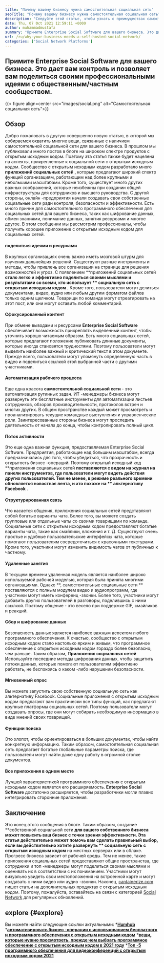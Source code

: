 ```yaml
---
title: "Почему вашему бизнесу нужна самостоятельная социальная сеть" 
seoTitle: "Почему вашему бизнесу нужна самостоятельная социальная сеть" 
description: "Следуйте этой статье, чтобы узнать о преимуществах самостоятельной социальной сети для бизнеса. Это позволяет вам строить государственные/частные места для команд и отдельных лиц." 
date: Thu, 07 Oct 2021 12:59:11 +0000
author: muhammadmustafa
summary: "Примите Enterprise Social Software для вашего бизнеса. Это дает вам контроль и позволяет вам поделиться своими профессиональными идеями с общественным/частным сообществом." 
url: /ru/why-your-business-needs-a-self-hosted-social-network/
categories: ['Social Network Platforms']
---
```


## Примите Enterprise Social Software для вашего бизнеса. Это дает вам контроль и позволяет вам поделиться своими профессиональными идеями с общественным/частным сообществом.

{{< figure align=center src="images/social.png" alt="Самостоятельная социальная сеть">}}


## Обзор
Добро пожаловать в другую совершенно новую статью, в которой мы собираемся охватить многие вещи, связанные с наличием самостоятельной социальной сети для вашего бизнеса. В прошлом мы публиковали много постов в блоге на широком спектре продуктов с открытым исходным кодом. Поэтому эта статья также будет нацелена на аспекты, прикрепленные к социальной сети с открытым исходным кодом. Сообщество с открытым исходным кодом разработало много **приложений социальных сетей** , которые предлагают широкий спектр функций организациям, работающим над более крупными и небольшими масштабами. Кроме того, существует много других важных соображений, которые неизбежны при создании общей инфраструктуры для сотрудников и высшего руководства.
С другой стороны, онлайн -предприятия начали создавать свои собственные социальные сети ради контроля, безопасности и эффективности. Есть много причин для самостоятельного программного обеспечения для социальных сетей для вашего бизнеса, таких как шифрование данных, обмен знаниями, понимание данных, занятия ресурсами и многое другое. В этом сообщении мы рассмотрим профессионалы, чтобы получить хорошее приложение с открытым исходным кодом для социальных сетей.

#### поделиться идеями и ресурсами
В крупных организациях очень важно иметь мозговой штурм для изучения дальнейших решений. Существуют разные инструменты и методы, чтобы привлечь все организации на странице для решения возможностей и угроз. С появлением **приложений социальных сетей  **стало легко и эффективно поделиться своими мыслями и результатами со всеми, кто использует **  социальную сеть с открытым исходным кодом** . Кроме того, пользователи могут делиться документами, видео, аудио или любым другим форматом файлов только одним щелчком. Товарищи по команде могут отреагировать на этот пост, или они могут оставить любой комментарий.

#### Сфокусированный контент
При обмене выводами и ресурсами **Enterprise Social Software**  обеспечивает возможность прикреплять выделенный контент, чтобы уточнить хорошо читаемым образом. Есть много социальных сетей, которые предлагают положение публиковать длинные документы, которые иногда становятся трудностями. Поэтому пользователи могут выделить наиболее важный и критический текст в этом документе. Прежде всего, пользователи могут упомянуть определенную часть в видео и поделиться ссылкой этой выбранной части с другими участниками.

#### Автоматизация рабочего процесса
Еще одна красота **самостоятельной социальной сети**  - это автоматизация рутинных задач. ИТ -менеджеры бизнеса могут развернуть эти бесплатные инструменты для автоматизации листьев сотрудников, обзоров производительности, протоколов встреч и многих других. В общем пространстве каждый может просмотреть и проанализировать текущие командные выступления и управленческие роли. Заинтересованные стороны бизнеса могут проследить деятельность от начала до конца, чтобы контролировать полный цикл.

#### Поток активности
Это еще одна важная функция, предоставляемая Enterprise Social Software. Предприятия, работающие над большим масштабом, всегда предназначались для того, чтобы убедиться, что прозрачность и открытость бизнес -операций. Поэтому открытый исходный код **приложения социальных сетей  **поставляются с видом на журнал на панели инструментов, где пользователи могут видеть действия других пользователей. Тем не менее, в режиме реального времени обновляется новостная лента, и это похоже на **  альтернативу Facebook** .

#### Структурированная связь
Что касается общения, приложения социальных сетей представляют собой богатые варианты чата. Более того, вы можете создать групповые или отдельные чаты со своими товарищами по команде. Социальные сети с открытым исходным кодом предоставляют богатые варианты чата, такие как смайлики, вложения и т. Д. Существуют очень простые и удобные пользовательские интерфейсы чата, которые помогают пользователям сосредоточиться с красочными текстурами. Кроме того, участники могут изменить видимость чатов от публичных к частному.

#### Удаленные занятия
В текущем времени удаленная модель является наиболее широко используемой рабочей моделью, которая была принята многими организациями. Однако **, самостоятельные социальные сети ** поставляются с полным модулем видео и аудиопрограмм, где участники могут иметь конференц -звонки. Более того, участники могут добавить других пользователей в разговоры, поделившись с ними ссылкой. Поэтому общение - это весело при поддержке GIF, смайликов и реакций.

#### Сбор и шифрование данных
Безопасность данных является наиболее важным аспектом любого программного обеспечения. К счастью, сообщество с открытым исходным кодом стало настолько ярким и живым, что программное обеспечение с открытым исходным кодом гораздо более безопасно, чем раньше. Таким образом, **Приложения социальных сетей**  Используйте последние методы шифрования данных, чтобы защитить потоки данных, которые помогают пользователям эффективно работать, не беспокоясь о каком -либо нарушении безопасности.

#### Мгновенный опрос
Вы можете запустить свою собственную социальную сеть как альтернативу Facebook. Социальные приложения с открытым исходным кодом предлагают вам практически все типы функций, как предлагают крупные платформы социальных сетей. Поэтому пользователи могут создавать опросы, где они могут собирать необходимую информацию в виде мнений своих товарищей.

#### Функции поиска
Это хлопот, чтобы ориентироваться в больших документах, чтобы найти конкретную информацию. Таким образом, самостоятельная социальная сеть предлагает богатые глобальные параметры поиска, где пользователи могут найти даже одну работу в огромной стопке документов.

#### Все приложения в одном месте
Лучшей характеристикой программного обеспечения с открытым исходным кодом является его расширяемость. **Enterprise Social Software**  достаточно расширяется, чтобы разработчики могли плавно интегрировать сторонние приложения.

## Заключение
Это конец этого сообщения в блоге. Таким образом, создание **собственной социальной сети  **для вашего собственного бизнеса может повысить ваш бизнес с точки зрения эффективности. Эта статья действительно может помочь вам сделать правильный выбор, если вы действительно хотите развернуть **  социальную сеть с открытым исходным кодом**  на местных серверах или в облаке. Прогресс бизнеса зависит от рабочей среды. Тем не менее, такие приложения социальных сетей предоставляют общие пространства, где сотрудники и топ -менеджеры могут поделиться своими мыслями и оценивать их в соответствии с их пониманием. Участники могут визуально увидеть свои местоположения на встроенной карте и могут создавать с ними видео или аудио -звонки.
Наконец, [cantainerize.com][1] пишет статьи на дополнительных продуктах с открытым исходным кодом. Поэтому, пожалуйста, оставайтесь на связи с категорией [Social Network][2] для регулярных обновлений.

## explore   {#explore}
Вы можете найти следующие ссылки актуальными:
  ***[Humhub][3]** 
  ***[автоматизировать бизнес -операции с использованием бесплатного и программного обеспечения с открытым исходным кодом][4]** 
  ***[вещи, которые нужно просмотреть, прежде чем выбрать программное обеспечение с открытым исходным кодом в 2021 году][5]** 
  *[**Топ -5 программного обеспечения для видеоконференций с открытым исходным кодом 2021** ][6]

  
[1]: https://www.containerize.com/
[2]: https://products.containerize.com/social-network-platforms/
[3]: https://products.containerize.com/social-network-platforms/humhub/
[4]: https://blog.containerize.com/blogging/automate-business-operations-using-open-source-software/
[5]: https://blog.containerize.com/cmdb-software/things-to-review-before-opting-open-source-software-in-2021/
[6]: https://blog.containerize.com/video-conferencing-software/top-5-open-source-video-conferencing-software-of-2021/
